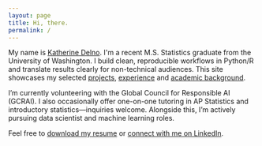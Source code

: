 ```yaml
---
layout: page
title: Hi, there.
permalink: /
---
```


My name is [Katherine Delno](/about). I'm a recent M.S. Statistics graduate from the University of Washington. I build clean, reproducible workflows in Python/R and translate results clearly for non-technical audiences.
This site showcases my selected [projects](/projects), [experience](/experience) and [academic background](/education).

I’m currently volunteering with the Global Council for Responsible AI (GCRAI). I also occasionally offer one-on-one tutoring in AP Statistics and introductory statistics—inquiries welcome. Alongside this, I’m actively pursuing data scientist and machine learning roles.

Feel free to [download my resume](/assets/resume-delno,katherine.pdf) or [connect with me on LinkedIn](https://www.linkedin.com/in/katherinedelno/).